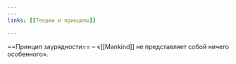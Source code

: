 ```yaml
---
---
links: [[Теории и принципы]]

---
```


==Принцип заурядности== – «[[Mankind]] не представляет собой ничего особенного».